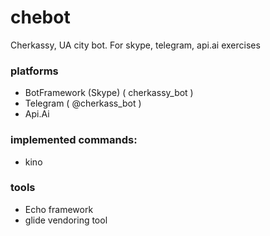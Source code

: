 # chebot
Cherkassy, UA city bot. For skype, telegram, api.ai exercises

### platforms

* BotFramework (Skype)  ( cherkassy_bot )
* Telegram ( @cherkass_bot )
* Api.Ai


### implemented commands:

* kino


### tools

* Echo framework
* glide vendoring tool
